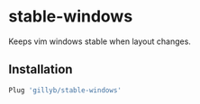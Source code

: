 # stable-windows

Keeps vim windows stable when layout changes.

## Installation

```sh
Plug 'gillyb/stable-windows'
```
